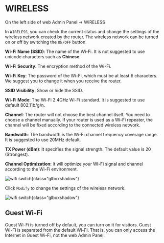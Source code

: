 # WIRELESS

On the left side of web Admin Panel -> WIRELESS

In `WIRELESS`, you can check the current status and change the settings of the wireless network created by the router. The wireless network can be turned on or off by switching the `ON/OFF` button.

**Wi-Fi Name (SSID)**: The name of the Wi-Fi. It is not suggested to use unicode characters such as **Chinese**.

**Wi-Fi Security**: The encryption method of the Wi-Fi.

**Wi-Fi Key**: The password of the Wi-Fi, which must be at least 6 characters. We suggest you to change it when you receive the router.

**SSID Visibility**: Show or hide the SSID.

**Wi-Fi Mode**: The Wi-Fi 2.4GHz Wi-Fi standard. It is suggested to use default 802.11b/g/n.

**Channel**: The router will not choose the best channel itself. You need to choose a channel manually. If your router is used as a Wi-Fi repeater, the channel will be fixed according to the connected wireless network.

**Bandwidth**: The bandwidth is the Wi-Fi channel frequency coverage range. It is suggested to use 20MHz default. 

**TX Power (dBm)**: It specifies the signal strength. The default value is 20 (Strongest).

**Channel Optimization**: It will optimize your Wi-Fi signal and channel according to the Wi-Fi environment. 

![wifi switch](https://static.gl-inet.com/docs/en/3/setup/gl-x750/wireless/status.jpg){class="glboxshadow"}

Click `Modify` to change the settings of the wireless network.

![wifi switch](https://static.gl-inet.com/docs/en/3/setup/gl-x750/wireless/setting.jpg){class="glboxshadow"}

## Guest Wi-Fi

Guest Wi-Fi is turned off by default, you can turn on it for visitors. Guest Wi-Fi is separated from the default Wi-Fi. That is, you can only access the Internet in Guest Wi-Fi, not the web Admin Panel.
